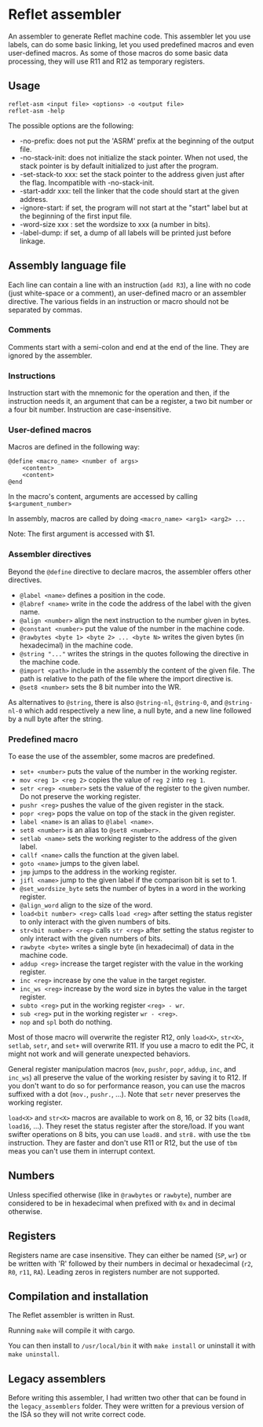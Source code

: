 # Reflet assembler

An assembler to generate Reflet machine code. This assembler let you use labels, can do some basic linking, let you used predefined macros and even user-defined macros. As some of those macros do some basic data processing, they will use R11 and R12 as temporary registers.


## Usage

```
reflet-asm <input file> <options> -o <output file>
reflet-asm -help
```
The possible options are the following:

* -no-prefix: does not put the 'ASRM' prefix at the beginning of the output file.
* -no-stack-init: does not initialize the stack pointer. When not used, the stack pointer is by default initialized to just after the program.
* -set-stack-to xxx: set the stack pointer to the address given just after the flag. Incompatible with -no-stack-init.
* -start-addr xxx: tell the linker that the code should start at the given address. 
* -ignore-start: if set, the program will not start at the "start" label but at the beginning of the first input file.
* -word-size xxx : set the wordsize to xxx (a number in bits).
* -label-dump: if set, a dump of all labels will be printed just before linkage.

## Assembly language file

Each line can contain a line with an instruction (`add R3`), a line with no code (just white-space or a comment), an user-defined macro or an assembler directive. The various fields in an instruction or macro should not be separated by commas.

### Comments

Comments start with a semi-colon and end at the end of the line. They are ignored by the assembler.

### Instructions

Instruction start with the mnemonic for the operation and then, if the instruction needs it, an argument that can be a register, a two bit number or a four bit number. Instruction are case-insensitive.

### User-defined macros

Macros are defined in the following way:
```
@define <macro_name> <number of args>
    <content>
    <content>
@end
```

In the macro's content, arguments are accessed by calling `$<argument_number>`

In assembly, macros are called by doing `<macro_name> <arg1> <arg2> ...`

Note: The first argument is accessed with $1.

### Assembler directives

Beyond the `@define` directive to declare macros, the assembler offers other directives.

* `@label <name>` defines a position in the code.
* `@labref <name>` write in the code the address of the label with the given name.
* `@align <number>` align the next instruction to the number given in bytes.
* `@constant <number>` put the value of the number in the machine code.
* `@rawbytes <byte 1> <byte 2> ... <byte N>` writes the given bytes (in hexadecimal) in the machine code.
* `@string "..."` writes the strings in the quotes following the directive in the machine code.
* `@import <path>` include in the assembly the content of the given file. The path is relative to the path of the file where the import directive is.
* `@set8 <number>` sets the 8 bit number into the WR.

As alternatives to `@string`, there is also `@string-nl`, `@string-0`, and `@string-nl-0` which add respectively a new line, a null byte, and a new line followed by a null byte after the string.

### Predefined macro

To ease the use of the assembler, some macros are predefined.

* `set+ <number>` puts the value of the number in the working register.
* `mov <reg 1> <reg 2>` copies the value of `reg 2` into `reg 1`.
* `setr <reg> <number>` sets the value of the register to the given number. Do not preserve the working register.
* `pushr <reg>` pushes the value of the given register in the stack.
* `popr <reg>` pops the value on top of the stack in the given register.
* `label <name>` is an alias to `@label <name>`.
* `set8 <number>` is an alias to `@set8 <number>`.
* `setlab <name>` sets the working register to the address of the given label.
* `callf <name>` calls the function at the given label.
* `goto <name>` jumps to the given label.
* `jmp` jumps to the address in the working register.
* `jifl <name>` jump  to the given label if the comparison bit is set to 1.
* `@set_wordsize_byte` sets the number of bytes in a word in the working register.
* `@align_word` align to the size of the word.
* `load<bit number> <reg>` calls `load <reg>` after setting the status register to only interact with the given numbers of bits.
* `str<bit number> <reg>` calls `str <reg>` after setting the status register to only interact with the given numbers of bits.
* `rawbyte <byte>` writes a single byte (in hexadecimal) of data in the machine code.
* `addup <reg>` increase the target register with the value in the working register.
* `inc <reg>` increase by one the value in the target register.
* `inc_ws <reg>` increase by the word size in bytes the value in the target register.
* `subto <reg>` put in the working register `<reg> - wr`.
* `sub <reg>` put in the working register `wr - <reg>`.
* `nop` and `spl` both do nothing.

Most of those macro will overwrite the register R12, only `load<X>`, `str<X>`, `setlab`, `setr`, and `set+` will overwrite R11. If you use a macro to edit the PC, it might not work and will generate unexpected behaviors.

General register manipulation macros (`mov`, `pushr`, `popr`, `addup`, `inc`, and `inc_ws`) all preserve the value of the working resister by saving it to R12. If you don't want to do so for performance reason, you can use the macros suffixed with a dot (`mov.`, `pushr.`, ...). Note that `setr` never preserves the working register.

`load<X>` and `str<X>` macros are available to work on 8, 16, or 32 bits (`load8`, `load16`, ...). They reset the status register after the store/load. If you want swifter operations on 8 bits, you can use `load8.` and `str8.` with use the `tbm` instruction. They are faster and don't use R11 or R12, but the use of `tbm` meas you can't use them in interrupt context.

## Numbers

Unless specified otherwise (like in  `@rawbytes` or `rawbyte`), number are considered to be in hexadecimal when prefixed with `0x` and in decimal otherwise.

## Registers

Registers name are case insensitive. They can either be named (`SP`, `wr`) or be written with 'R' followed by their numbers in decimal or hexadecimal (`r2`, `R0`, `r11`, `RA`). Leading zeros in registers number are not supported.

## Compilation and installation

The Reflet assembler is written in Rust.

Running `make` will compile it with cargo.

You can then install to `/usr/local/bin` it with `make install` or uninstall it with `make uninstall`.

## Legacy assemblers

Before writing this assembler, I had written two other that can be found in the `legacy_assemblers` folder. They were written for a previous version of the ISA so they will not write correct code.

